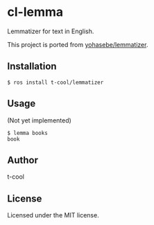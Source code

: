 # cl-lemma

Lemmatizer for text in English.  

This project is ported from [yohasebe/lemmatizer](https://github.com/yohasebe/lemmatizer).

## Installation

```
$ ros install t-cool/lemmatizer
```

## Usage

(Not yet implemented)

```  
$ lemma books
book
```

## Author

t-cool


## License

Licensed under the MIT license.

